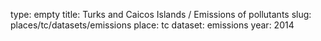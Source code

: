 type: empty
title: Turks and Caicos Islands / Emissions of pollutants
slug: places/tc/datasets/emissions
place: tc
dataset: emissions
year: 2014
